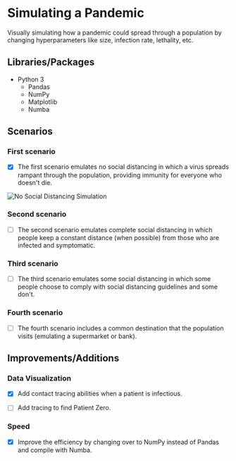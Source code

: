 # Simulating a Pandemic
Visually simulating how a pandemic could spread through a population by changing hyperparameters like size, infection rate, lethality, etc.

## Libraries/Packages
 - Python 3
   - Pandas
   - NumPy
   - Matplotlib
   - Numba

## Scenarios

### First scenario
- [x] The first scenario emulates no social distancing in which a virus spreads rampant through the population, providing immunity for everyone who doesn't die.

![No Social Distancing Simulation](/Simulation_0.gif)

### Second scenario
- [ ] The second scenario emulates complete social distancing in which people keep a constant distance (when possible) from those who are infected and symptomatic.

### Third scenario
- [ ] The third scenario emulates some social distancing in which some people choose to comply with social distancing guidelines and some don't.

### Fourth scenario
- [ ] The fourth scenario includes a common destination that the population visits (emulating a supermarket or bank).

## Improvements/Additions

### Data Visualization
- [x] Add contact tracing abilities when a patient is infectious.

- [ ] Add tracing to find Patient Zero.

### Speed
- [x] Improve the efficiency by changing over to NumPy instead of Pandas and compile with Numba.
